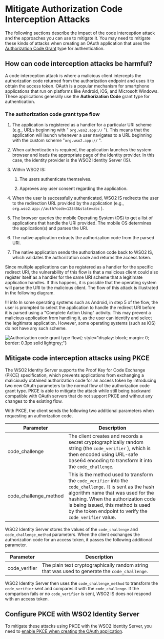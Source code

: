 # Mitigate Authorization Code Interception Attacks

The following sections describe the impact of the code interception attack and the approaches you can use to mitigate it. You may need to mitigate these kinds of attacks when creating an OAuth application that uses the [Authorization Code Grant]({{base_path}}/references/grant-types/#authorization-code-grant) type for authentication.

## How can code interception attacks be harmful?

A code interception attack is where a malicious client intercepts the authorization code returned from the authorization endpoint and uses it to obtain the access token. OAuth is a popular mechanism for smartphone applications that run on platforms like Android, iOS, and Microsoft Windows. These applications generally use the **Authorization Code** grant type for authentication.

### The authorization code grant type flow

1. The application is registered as a handler for a particular URI scheme (e.g., URLs beginning with " `org.wso2.app://` ").
    This means that the application will launch whenever a user navigates to a URL beginning with the custom scheme "`org.wso2.app://` ".

2. When authentication is required, the application launches the system browser and loads the appropriate page of the identity provider. In this case, the identity provider is the WSO2 Identity Server (IS).

3. Within WSO2 IS:

    1. The users authenticate themselves.

    2. Approves any user consent regarding the application.

4. When the user is successfully authenticated, WSO2 IS redirects the user to the redirection URL provided by the application (e.g., `org.wso2.app://auth?code=12345&state=abc` ).

5. The browser queries the mobile Operating System (OS) to get a list of applications that handle the URI provided. The mobile OS determines the application(s) and parses the URI.

6. The native application extracts the authorization code from the parsed URI.

7. The native application sends the authorization code back to WSO2 IS, which validates the authorization code and returns the access token.

Since multiple applications can be registered as a handler for the specific redirect URI, the vulnerability of this flow is that a malicious client could also register itself as a handler for the same URI scheme that a legitimate application handles. If this happens, it is possible that the operating system will parse the URI to the malicious client.
The flow of this attack is illustrated in the following diagram.

!!! info
    In some operating systems such as Android, in step 5 of the flow, the user is prompted to select the application to handle the redirect URI before it is parsed using a "Complete Action Using" activity. This may prevent a malicious application from handling it, as the user can identify and select the legitimate application. However, some operating systems (such as iOS) do not have any such scheme.

![Authorization code grant type flow]({{base_path}}/assets/img/setup/secure/mitigate-auth-code-interception.png){: style="display: block; margin: 0; border: 0.3px solid lightgrey;"}

## Mitigate code interception attacks using PKCE

The WSO2 Identity Server supports the Proof Key for Code Exchange (PKCE) specification, which prevents applications from exchanging a maliciously obtained authorization code for an access token by introducing two new OAuth parameters to the normal flow of the authorization code grant type. PKCE is able to mitigate the attack while still being backward compatible with OAuth servers that do not support PKCE and without any changes to the existing flow.

With PKCE, the client sends the following two additional parameters when requesting an authorization code.

| Parameter | Description   |
|-----------|---------------|
| code\_challenge   | The client creates and records a secret cryptographically random string (the `code_verifier` ), which is then encoded using URL-safe base64 encoding to transform it into the `code_challenge`.  |
| code\_challenge\_method | This is the method used to transform the `code_verifier` into the `code_challenge.` It is sent as the hash algorithm name that was used for the hashing. When the authorization code is being issued, this method is used by the token endpoint to verify the `code_verifier` value. |

WSO2 Identity Server stores the values of the `code_challenge` and `code_challenge_method` parameters. When the client exchanges the authorization code for an access token, it passes the following additional parameter.

| Parameter      | Description  |
|----------------|--------------|
| code\_verifier | The plain text cryptographically random string that was used to generate the `code_challenge`. |

WSO2 Identity Server then uses the `code_challenge_method` to transform the `code_verifier` sent and compares it with the `code_challenge`. If the comparison fails or no `code_verifier` is sent, WSO2 IS does not respond with an access token.

## Configure PKCE with WSO2 Identity Server

To mitigate these attacks using PKCE with the WSO2 Identity Server, you need to [enable PKCE when creating the OAuth application]({{base_path}}/guides/authentication/oidc/implement-auth-code-with-pkce).
